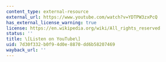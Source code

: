 ```yaml
---
content_type: external-resource
external_url: https://www.youtube.com/watch?v=YDTPW3zxPcQ
has_external_license_warning: true
license: https://en.wikipedia.org/wiki/All_rights_reserved
status: ''
title: \[Listen on YouTube\]
uid: 7d30f332-b0f9-4d0e-8870-dd6b58207469
wayback_url: ''
---
```

